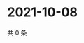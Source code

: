 # 2021-10-08

共 0 条

<!-- BEGIN WEIBO -->
<!-- 最后更新时间 Fri Oct 08 2021 07:13:43 GMT+0800 (China Standard Time) -->

<!-- END WEIBO -->
